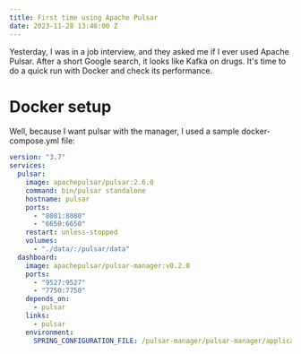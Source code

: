 ```yaml
---
title: First time using Apache Pulsar
date: 2023-11-28 13:46:00 Z
---
```


Yesterday, I was in a job interview, and they asked me if I ever used Apache Pulsar.
After a short Google search, it looks like Kafka on drugs.
It's time to do a quick run with Docker and check its performance.

# Docker setup
Well, because I want pulsar with the manager, I used a sample docker-compose.yml file:

```yaml
version: "3.7"
services:
  pulsar:
    image: apachepulsar/pulsar:2.6.0
    command: bin/pulsar standalone
    hostname: pulsar
    ports:
      - "8081:8080"
      - "6650:6650"
    restart: unless-stopped
    volumes:
      - "./data/:/pulsar/data"
  dashboard:
    image: apachepulsar/pulsar-manager:v0.2.0
    ports:
      - "9527:9527"
      - "7750:7750"
    depends_on:
      - pulsar
    links:
      - pulsar
    environment:
      SPRING_CONFIGURATION_FILE: /pulsar-manager/pulsar-manager/application.properties
```
